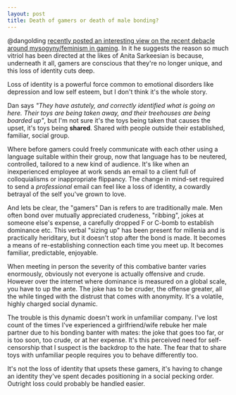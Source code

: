 ```yaml
---
layout: post
title: Death of gamers or death of male bonding?
---
```


@dangolding [recently posted an interesting view on the recent debacle around mysogyny/feminism in gaming](http://dangolding.tumblr.com/post/95985875943/the-end-of-gamers). In it he suggests the reason so much vitriol has been directed at the likes of Anita Sarkeesian is because, underneath it all, gamers are conscious that they're no longer unique, and this loss of identity cuts deep.

Loss of identity is a powerful force common to emotional disorders like depression and low self esteem, but I don't think it's the whole story.

Dan says *"They have astutely, and correctly identified what is going on here. Their toys are being taken away, and their treehouses are being boarded up"*, but I'm not sure it's the toys being taken that causes the upset, it's toys being **shared**. Shared with people outside their established, familiar, social group.

Where before gamers could freely communicate with each other using a language suitable within their group, now that language has to be neutered, controlled, tailored to a new kind of audience. It's like when an inexperienced employee at work sends an email to a client full of colloquialisms or inappropriate flippancy. The change in mind-set required to send a *professional* email can feel like a loss of identity, a cowardly betrayal of the self you've grown to love.

And lets be clear, the "gamers" Dan is refers to are traditionally male. Men often bond over mutually appreciated crudeness, "ribbing", jokes at someone else's expense, a carefully dropped F or C-bomb to establish dominance etc. This verbal "sizing up" has been present for millenia and is practically heriditary, but it doesn't stop after the bond is made. It becomes a means of re-establishing connection each time you meet up. It becomes familiar, predictable, enjoyable. 

When meeting in person the severity of this combative banter varies enormously, obviously not everyone is actually offensive and crude. However over the internet where dominance is measured on a global scale, you have to up the ante. The joke has to be cruder, the offense greater, all the while tinged with the distrust that comes with anonymity. It's a volatile, highly charged social dynamic.

The trouble is this dynamic doesn't work in unfamiliar company. I've lost count of the times I've experienced a girlfriend/wife rebuke her male partner due to his bonding banter with mates: the joke that goes too far, or is too soon, too crude, or at her expense. It's this perceived need for self-censorship that I suspect is the backdrop to the hate. The fear that to share toys with unfamiliar people requires you to behave differently too. 

It's not the loss of identity that upsets these gamers, it's having to change an identity they've spent decades positioning in a social pecking order. Outright loss could probably be handled easier. 

